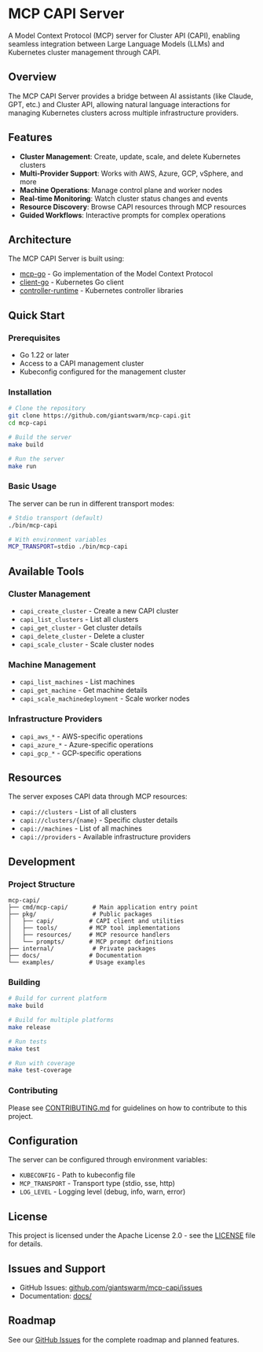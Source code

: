 # MCP CAPI Server

A Model Context Protocol (MCP) server for Cluster API (CAPI), enabling seamless integration between Large Language Models (LLMs) and Kubernetes cluster management through CAPI.

## Overview

The MCP CAPI Server provides a bridge between AI assistants (like Claude, GPT, etc.) and Cluster API, allowing natural language interactions for managing Kubernetes clusters across multiple infrastructure providers.

## Features

- **Cluster Management**: Create, update, scale, and delete Kubernetes clusters
- **Multi-Provider Support**: Works with AWS, Azure, GCP, vSphere, and more
- **Machine Operations**: Manage control plane and worker nodes
- **Real-time Monitoring**: Watch cluster status changes and events
- **Resource Discovery**: Browse CAPI resources through MCP resources
- **Guided Workflows**: Interactive prompts for complex operations

## Architecture

The MCP CAPI Server is built using:
- [mcp-go](https://github.com/mark3labs/mcp-go) - Go implementation of the Model Context Protocol
- [client-go](https://github.com/kubernetes/client-go) - Kubernetes Go client
- [controller-runtime](https://github.com/kubernetes-sigs/controller-runtime) - Kubernetes controller libraries

## Quick Start

### Prerequisites

- Go 1.22 or later
- Access to a CAPI management cluster
- Kubeconfig configured for the management cluster

### Installation

```bash
# Clone the repository
git clone https://github.com/giantswarm/mcp-capi.git
cd mcp-capi

# Build the server
make build

# Run the server
make run
```

### Basic Usage

The server can be run in different transport modes:

```bash
# Stdio transport (default)
./bin/mcp-capi

# With environment variables
MCP_TRANSPORT=stdio ./bin/mcp-capi
```

## Available Tools

### Cluster Management
- `capi_create_cluster` - Create a new CAPI cluster
- `capi_list_clusters` - List all clusters
- `capi_get_cluster` - Get cluster details
- `capi_delete_cluster` - Delete a cluster
- `capi_scale_cluster` - Scale cluster nodes

### Machine Management
- `capi_list_machines` - List machines
- `capi_get_machine` - Get machine details
- `capi_scale_machinedeployment` - Scale worker nodes

### Infrastructure Providers
- `capi_aws_*` - AWS-specific operations
- `capi_azure_*` - Azure-specific operations
- `capi_gcp_*` - GCP-specific operations

## Resources

The server exposes CAPI data through MCP resources:

- `capi://clusters` - List of all clusters
- `capi://clusters/{name}` - Specific cluster details
- `capi://machines` - List of all machines
- `capi://providers` - Available infrastructure providers

## Development

### Project Structure

```
mcp-capi/
├── cmd/mcp-capi/       # Main application entry point
├── pkg/                # Public packages
│   ├── capi/          # CAPI client and utilities
│   ├── tools/         # MCP tool implementations
│   ├── resources/     # MCP resource handlers
│   └── prompts/       # MCP prompt definitions
├── internal/           # Private packages
├── docs/              # Documentation
└── examples/          # Usage examples
```

### Building

```bash
# Build for current platform
make build

# Build for multiple platforms
make release

# Run tests
make test

# Run with coverage
make test-coverage
```

### Contributing

Please see [CONTRIBUTING.md](CONTRIBUTING.md) for guidelines on how to contribute to this project.

## Configuration

The server can be configured through environment variables:

- `KUBECONFIG` - Path to kubeconfig file
- `MCP_TRANSPORT` - Transport type (stdio, sse, http)
- `LOG_LEVEL` - Logging level (debug, info, warn, error)

## License

This project is licensed under the Apache License 2.0 - see the [LICENSE](LICENSE) file for details.

## Issues and Support

- GitHub Issues: [github.com/giantswarm/mcp-capi/issues](https://github.com/giantswarm/mcp-capi/issues)
- Documentation: [docs/](docs/)

## Roadmap

See our [GitHub Issues](https://github.com/giantswarm/mcp-capi/issues) for the complete roadmap and planned features. 
